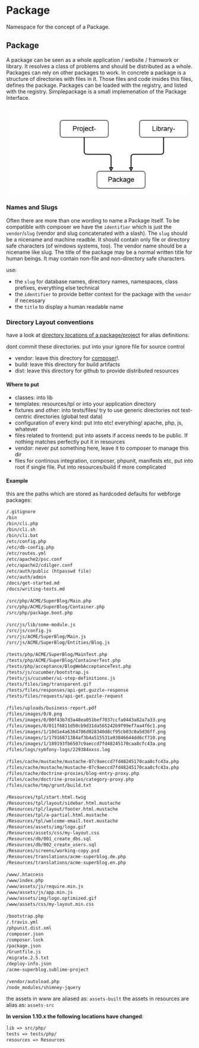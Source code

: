 # Package

Namespace for the concept of a Package.

## Package

A package can be seen as a whole application / website / framwork or library. It resolves a class of problems and should be distributed as a whole.
Packages can rely on other packages to work. In concrete a package is a structure of directories with files in it. Those files and code insides this files, defines the package.
Packages can be loaded with the registry, and listed with the registry. Simplepackage is a small implemenation of the Package Interface.

![package-schema](assets/img/package.png "package schema")

### Names and Slugs

Often there are more than one wording to name a Package itself. To be compatible with composer we have the `identifier` which is just the `vendor`/`slug` (vendor and slug concatenated with a slash).
The `slug` should be a nicename and machine readble. It should contain only file or directory safe characters (of windows systems, too). The vendor name should be a nicename like slug.
The title of the package may be a normal written title for human beings. It may contain non-file and non-directory safe characters.

use:
* the `slug` for database names, directory names, namespaces, class prefixes, everything else technical
* the `identifier` to provide better context for the package with the `vendor` if necessary
* the `title` to display a human readable name 

### Directory Layout conventions

have a look at [directory locations of a package/project](directory-locations.md) for alias definitions.

dont commit these directories. put into your ignore file for source control
* vendor: leave this directory for [composer](http://www.getcomposer.org)!. 
* build: leave this directory for build artifacts
* dist: leave this directory for github to provide distributed resources

#### Where to put

* classes: into lib
* templates: resources/tpl or into your application directory
* fixtures and other: into tests/files/ try to use generic directories not test-centric directories (global test data)
* configuration of every kind: put into etc! everything! apache, php, js, whatever
* files related to frontend: put into assets if access needs to be public. If nothing matches perfectly put it in resources
* vendor: never put something here, leave it to composer to manage this dir
* files for continous integration, composer, phpunit, manifests etc, put into root if single file. Put into resources/build if more complicated

#### Example

this are the paths which are stored as hardcoded defaults for webforge packages:

```
/.gitignore
/bin
/bin/cli.php
/bin/cli.sh
/bin/cli.bat
/etc/config.php
/etc/db-config.php
/etc/routes.yml
/etc/apache2/psc.conf
/etc/apache2/cdilger.conf
/etc/auth/public (htpasswd file)
/etc/auth/admin
/docs/get-started.md
/docs/writing-tests.md

/src/php/ACME/SuperBlog/Main.php
/src/php/ACME/SuperBlog/Container.php
/src/php/package.boot.php

/src/js/lib/some-module.js
/src/js/config.js
/src/js/ACME/SuperBlog/Main.js
/src/js/ACME/SuperBlog/Entities/Blog.js

/tests/php/ACME/SuperBlog/MainTest.php
/tests/php/ACME/SuperBlog/ContainerTest.php
/tests/php/acceptance/BlogWebAcceptanceTest.php
/tests/js/cucumber/bootstrap.js
/tests/js/cucumber/ui-step-definitions.js
/tests/files/img/transparent.gif
/tests/files/responses/api-get.guzzle-response
/tests/files/requests/api-get.guzzle-request

/files/uploads/business-report.pdf
/files/images/0/8.png
/files/images/0/00f43b7d3a48ea051bef7037ccfa0443a82a7a33.png
/files/images/0/011f6811d50cb9d31da565242b9f99ef7aa4f6c1.png
/files/images/1/10d1e4a6364786d028340d8cf95cb03c0a5d36ff.png
/files/images/1/17916871384af3b4a515531a93846644dd6cf710.png
/files/images/1/189193fb6507c9aeccd7fd48245170caa8cfc43a.png
/files/logs/symfony-logs/229384xxss.log

/files/cache/mustache/mustache-07c9aeccd7fd48245170caa8cfc43a.php
/files/cache/mustache/mustache-07c9aeccd7fd48245170caa8cfc43a.php
/files/cache/doctrine-proxies/blog-entry-proxy.php
/files/cache/doctrine-proxies/category-proxy.php
/files/cache/tmp/grunt/build.txt

/Resources/tpl/start.html.twig
/Resources/tpl/layout/sidebar.html.mustache
/Resources/tpl/layout/footer.html.mustache
/Resources/tpl/a-partial.html.mustache
/Resources/tpl/welcome-email.text.mustache
/Resources/assets/img/logo.gif
/Resources/assets/css/my-layout.css
/Resources/db/001_create_dbs.sql
/Resources/db/002_create_users.sql
/Resources/screens/working-copy.psd
/Resources/translations/acme-superblog.de.php
/Resources/translations/acme-superblog.en.php

/www/.htaccess
/www/index.php
/www/assets/js/require.min.js
/www/assets/js/app.min.js
/www/assets/img/logo.optimized.gif
/www/assets/css/my-layout.min.css

/bootstrap.php
/.travis.yml
/phpunit.dist.xml
/composer.json
/composer.lock
/package.json
/Gruntfile.js
/migrate.2.5.txt
/deploy-info.json
/acme-superblog.sublime-project

/vendor/autoload.php
/node_modules/shimney-jquery
```

the assets in www are aliased as: `assets-built`
the assets in resources are alias as: `assets-src`

**In version 1.10.x the following locations have changed**:
```
lib => src/php/
tests => tests/php/
resources => Resources
```

